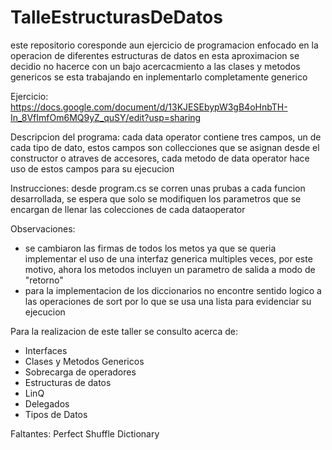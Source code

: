 # TalleEstructurasDeDatos

este repositorio coresponde aun ejercicio de programacion enfocado en la operacion de diferentes estructuras de datos
en esta aproximacion se decidio no hacerce con un bajo acercacmiento a las clases y metodos genericos 
se esta trabajando en inplementarlo completamente generico 


Ejercicio: https://docs.google.com/document/d/13KJESEbypW3gB4oHnbTH-In_8VfImfOm6MQ9yZ_quSY/edit?usp=sharing

Descripcion del programa: cada data operator contiene tres campos, un de cada tipo de dato, estos campos son collecciones que se asignan desde el constructor
o atraves de accesores, cada metodo de data operator hace uso de estos campos para su ejecucion

Instrucciones: desde program.cs se corren unas prubas a cada funcion desarrollada, se espera que solo se modifiquen los parametros que se encargan
de llenar las colecciones de cada dataoperator

Observaciones: 
- se cambiaron las firmas de todos los metos ya que se queria implementar el uso de una interfaz generica multiples
veces, por este motivo, ahora los metodos incluyen un parametro de salida a modo de "retorno"
- para la implementacion de los diccionarios no encontre sentido logico a las operaciones de sort por lo que se usa una lista para evidenciar su ejecucion 

Para la realizacion de este taller se consulto acerca de: 
- Interfaces
- Clases y Metodos Genericos
- Sobrecarga de operadores 
- Estructuras de datos 
- LinQ
- Delegados 
- Tipos de Datos
    
Faltantes: 
    Perfect Shuffle Dictionary 
